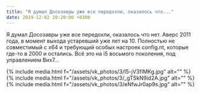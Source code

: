 ```yaml
---
title: "Я думал Досозавры уже все передохли, оказалось что..."
date: 2019-12-02 20:20:00 +0300
---
```


Я думал Досозавры уже все передохли, оказалось что нет. Аверс 2011 года, в момент выхода устаревший уже лет на 10. Полностью не совместимый с х64 и требующий особых настроек config.nt, которые где-то в 2000 и остались. Всё это на i5 восьмого поколения, под управлением Вих7...


{% include media.html f="/assets/vk_photos/3/I5-jV3fIMKg.jpg" alt="" %}
{% include media.html f="/assets/vk_photos/3/_gTSkN9id2A.jpg" alt="" %}
{% include media.html f="/assets/vk_photos/3/eNfwJr0ap9s.jpg" alt="" %}
